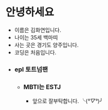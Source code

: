 # 안녕하세요    
- 이름은 김화연입니다.   
- 나이는 35세 백마띠  
- 사는 곳은 경기도 양주입니다.   
- 코딩은 처음입니다.   
* ### epl 토트넘팬   
  - ### MBTI는 ESTJ
    + 앞으로 잘부탁합니다. ╰(*°▽°*)╯
